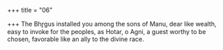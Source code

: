 +++
title = "06"

+++
The Bhr̥gus installed you among the sons of Manu, dear like wealth, easy  to invoke for the peoples,
as Hotar, o Agni, a guest worthy to be chosen, favorable like an ally to  the divine race.